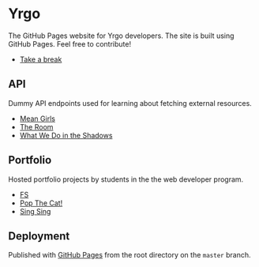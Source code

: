 # Yrgo

The GitHub Pages website for Yrgo developers. The site is built using GitHub Pages. Feel free to contribute!

- [Take a break](https://yrgo.github.io/break)

## API

Dummy API endpoints used for learning about fetching external resources.

- [Mean Girls](https://yrgo.github.io/api/movies/mean-girls.json)
- [The Room](https://yrgo.github.io/api/movies/the-room.json)
- [What We Do in the Shadows](https://yrgo.github.io/api/movies/what-we-do-in-the-shadows.json)

## Portfolio

Hosted portfolio projects by students in the the web developer program.

- [FS](https://yrgo.github.io/portfolio/fs)
- [Pop The Cat!](https://yrgo.github.io/portfolio/popcatclicker)
- [Sing Sing](https://yrgo.github.io/portfolio/singsing/)

## Deployment

Published with [GitHub Pages](https://help.github.com/en/articles/configuring-a-publishing-source-for-github-pages#publishing-your-github-pages-site-from-a-docs-folder-on-your-master-branch) from the root directory on the `master` branch.
